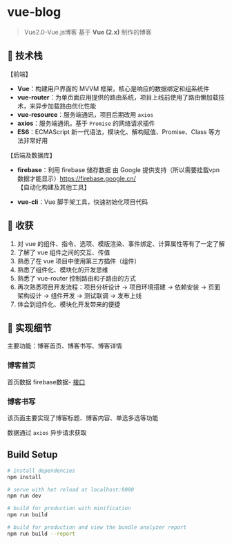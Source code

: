 # vue-blog

> Vue2.0-Vue.js博客
基于 **Vue  (2.x)** 制作的博客 

## :book: 技术栈

【前端】

- **Vue**：构建用户界面的 MVVM 框架，核心是响应的数据绑定和组系统件
- **vue-router**：为单页面应用提供的路由系统，项目上线前使用了路由懒加载技术，来异步加载路由优化性能
- **vue-resource**：服务端通讯，项目后期改用 `axios`
- **axios**：服务端通讯。基于 `Promise` 的网络请求插件
- **ES6**：ECMAScript 新一代语法，模块化、解构赋值、Promise、Class 等方法非常好用

【后端及数据库】

- **firebase**：利用 firebase 储存数据 由 Google 提供支持（所以需要挂载vpn数据才能显示）https://firebase.google.cn/  
【自动化构建及其他工具】

- **vue-cli**：Vue 脚手架工具，快速初始化项目代码

## :closed_book: 收获

1. 对 vue 的组件、指令、选项、模版渲染、事件绑定、计算属性等有了一定了解
2. 了解了 vue 组件之间的交互、传值
3. 熟悉了在 vue 项目中使用第三方插件（组件）
4. 熟悉了组件化、模块化的开发思维
5. 熟悉了 vue-router 控制路由和子路由的方式
6. 再次熟悉项目开发流程：项目分析设计 -> 项目环境搭建 -> 依赖安装 -> 页面架构设计 -> 组件开发 -> 测试联调 -> 发布上线
7. 体会到组件化、模块化开发带来的便捷


## :pencil: 实现细节

主要功能：博客首页、博客书写、博客详情

### 博客首页

首页数据  firebase数据- [接口](https://appvue-8ffa0.firebaseio.com/posts.json)

### 博客书写

该页面主要实现了博客标题、博客内容、单选多选等功能

数据通过 `axios` 异步请求获取


## Build Setup

``` bash
# install dependencies
npm install

# serve with hot reload at localhost:8080
npm run dev

# build for production with minification
npm run build

# build for production and view the bundle analyzer report
npm run build --report 
```
